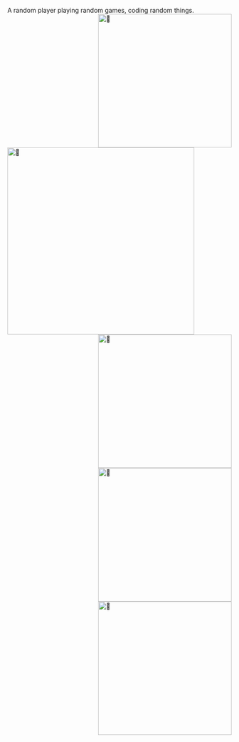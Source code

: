 A random player playing random games, coding random things. <img align="right" width="300" alt="🦑" src="https://count.getloli.com/get/@ahdg?theme=moebooru">

[<img align="left" width="420" alt="🦑" src="https://metrics.lecoq.io/ahdg6?template=classic&base.repositories=0&isocalendar=1&introduction=1&isocalendar.duration=half-year&introduction.title=true&config.timezone=Asia%2FHong_Kong">](mailto:ahdg6@outlook.com)
[<img align="right" width="300" alt="🦑" src="https://github-readme-stats.vercel.app/api/pin/?username=BananaPuncher714&repo=Cartographer2&theme=algolia">](https://github.com/BananaPuncher714/Cartographer2)
[<img align="right" width="300" alt="🦑" src="https://github-readme-stats.vercel.app/api/pin/?username=bloodmc&repo=GriefDefender&theme=algolia">](https://github.com/ahdg/scoop-minecraft)
[<img align="right" width="300" alt="🦑" src="https://github-readme-stats.vercel.app/api/pin/?username=bloodmc&repo=GDHooks&theme=algolia">](https://github.com/bloodmc/GriefDefender)
